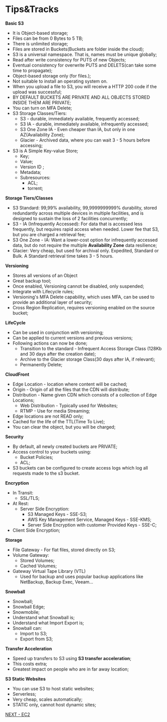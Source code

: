 # Tips&Tracks  

**Basic S3**  
* It is Object-based storage;  
* Files can be from 0 Bytes to 5 TB;  
* There is unlimited storage;
* Files are stored in Buckets(Buckets are folder inside the cloud);  
* S3 is a universal namespace. That is, names must be unique globally;  
* Read after write consistency for PUTS of new Objects;
* Eventual consistency for overwrite PUTS and DELETS(can take some time to propagate);  
* Object-based storage only (for files.);  
* Not suitable to install an operating system on.  
* When you upload a file to S3, you will receive a HTTP 200 code if the upload was successful;
* BY DEFAULT BUCKETS ARE PRIVATE AND ALL OBJECTS STORED INSIDE THEM ARE PRIVATE;
* You can turn on MFA Delete;  
* S3 Storage Classes/Tiers:  
  * S3 - durable, immediately available, frequently accessed;  
  * S3 IA - durable, immediately available, infrequently accessed;  
  * S3 One Zone IA - Even cheaper than IA, but only in one AZ(Availability Zone);  
  * Glacier - Archived data, where you can wait 3 - 5 hours before accessing;  
* S3 is A Simple Key-value Store;  
  * Key;  
  * Value;  
  * Version ID ;  
  * Metadata;  
  * Subresources:  
    * ACL;  
    * torrent;

**Storage Tiers/Classes**  

* S3 Standard: 99,99% availability, 99,9999999999% durability, stored redundantly across multiple devices in multiple facilities, and is designed to sustain the loss of 2 facilities concurrently;  
* S3 - IA (Infrequently Accessed): For data that is accessed less frequently, but requires rapid access when needed. Lower fee that S3, but you are charged  a retrieval fee;
* S3 One Zone - IA: Want a lower-cost option for infrequently accessed data, but do not require the multiple **Availability Zone** data resilience;  
* Glacier: Very cheap, but used for archival only. Expedited, Standard or Bulk. A Standard retrieval time takes 3 - 5 hours.  

**Versioning**  

* Stores all versions of an Object  
* Great backup tool;  
* Once enabled, Versioning cannot be disabled, only suspended;  
* Integrate with Lifecycle rules;  
* Versioning's MFA Delete capability, which uses MFA, can be used to provide an additional layer of security;  
* Cross Region Replication, requires versioning enabled on the source bucket;  

**LifeCycle**  

* Can be used in conjunction with versioning;  
* Can be applied to current versions and previous versions;  
* Following actions can now be done;  
  * Transition to the standard - Infrequent Access Storage Class (128Kb and 30 days after the creation date);  
  * Archive to the Glacier storage Class(30 days after IA, if relevant);
  * Permanently Delete;  

**CloudFront**  

* Edge Location - location where content will be cached;  
* Origin - Origin of all the files that the CDN will distribute;  
* Distribution - Name given CDN which consists of a collection of Edge Locations;  
  * Web Distribution - Typically used for Websites;  
  * RTMP - Use for media Streaming;
* Edge locations are not READ only;  
* Cached for the life of the TTL(Time To Live);  
* You can clear the object, but you will be charged;  

**Security**  

* By default, all newly created buckets are PRIVATE;  
* Access control to your buckets using:  
  * Bucket Policies;
  * ACL;  
* S3 buckets can be configured to create access logs which log all requests made to the s3 bucket.  

**Encryption**  

* In Transit:  
  * SSL/TLS;  
* At Rest:  
  * Server Side Encryption:
    * S3 Managed Keys - SSE-S3;
    * AWS Key Management Service, Managed Keys - SSE-KMS;  
    * Server Side Encryption with customer Provided Keys - SSE-C;  
* Client Side Encryption;  

**Storage**  

* File Gateway - For flat files, stored directly on S3;  
* Volume Gateway:  
  * Stored Volumes;
  * Cached Volumes;  
* Gateway Virtual Tape Library (VTL)  
  * Used for backup and uses popular backup applications like NetBackup, Backup Exec, Veeam...

**Snowball**  

* Snowball;  
* Snowball Edge;  
* Snowmobile;  
* Understand what Snowball is;  
* Understand what Import Export is;  
* Snowball can:
  * Import to S3;
  * Export from S3;

**Transfer Acceleration**  

* Speed up transfers to S3 using **S3 transfer acceleration**;  
* This costs extra;  
* Greatest impact on people who are in far away location;  

**S3 Static Websites**  

* You can use S3 to host static websites;  
* Serverless;  
* Very cheap, scales automatically;
* STATIC only, cannot host dynamic sites;  

[NEXT - EC2](../ec2/ec2.md)

